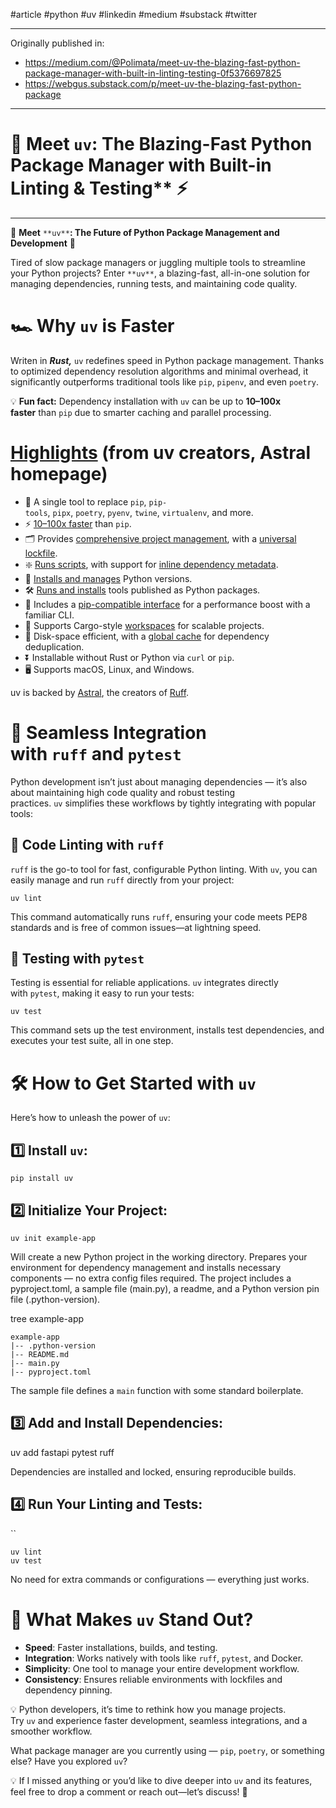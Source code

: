 #article #python #uv #linkedin #medium #substack #twitter

---
Originally published in:
- https://medium.com/@Polimata/meet-uv-the-blazing-fast-python-package-manager-with-built-in-linting-testing-0f5376697825
- https://webgus.substack.com/p/meet-uv-the-blazing-fast-python-package

---
# 🚀 **Meet** `uv`: The Blazing-Fast Python Package Manager with Built-in Linting & Testing** ⚡
---

🚀 **Meet** `**uv**`**: The Future of Python Package Management and Development** 🌟

Tired of slow package managers or juggling multiple tools to streamline your Python projects? Enter `**uv**`, a blazing-fast, all-in-one solution for managing dependencies, running tests, and maintaining code quality.

# 🏎️ Why `uv` is Faster

Writen in **_Rust,_** `uv` redefines speed in Python package management. Thanks to optimized dependency resolution algorithms and minimal overhead, it significantly outperforms traditional tools like `pip`, `pipenv`, and even `poetry`.

💡 **Fun fact:** Dependency installation with `uv` can be up to **10–100x faster** than `pip` due to smarter caching and parallel processing.

# [Highlights](https://docs.astral.sh/uv/#highlights) (from uv creators, Astral homepage)

- 🚀 A single tool to replace `pip`, `pip-tools`, `pipx`, `poetry`, `pyenv`, `twine`, `virtualenv`, and more.
- ⚡️ [10–100x faster](https://github.com/astral-sh/uv/blob/main/BENCHMARKS.md) than `pip`.
- 🗂️ Provides [comprehensive project management](https://docs.astral.sh/uv/#projects), with a [universal lockfile](https://docs.astral.sh/uv/concepts/projects/layout/#the-lockfile).
- ❇️ [Runs scripts](https://docs.astral.sh/uv/#scripts), with support for [inline dependency metadata](https://docs.astral.sh/uv/guides/scripts/#declaring-script-dependencies).
- 🐍 [Installs and manages](https://docs.astral.sh/uv/#python-versions) Python versions.
- 🛠️ [Runs and installs](https://docs.astral.sh/uv/#tools) tools published as Python packages.
- 🔩 Includes a [pip-compatible interface](https://docs.astral.sh/uv/#the-pip-interface) for a performance boost with a familiar CLI.
- 🏢 Supports Cargo-style [workspaces](https://docs.astral.sh/uv/concepts/projects/workspaces/) for scalable projects.
- 💾 Disk-space efficient, with a [global cache](https://docs.astral.sh/uv/concepts/cache/) for dependency deduplication.
- ⏬ Installable without Rust or Python via `curl` or `pip`.
- 🖥️ Supports macOS, Linux, and Windows.

uv is backed by [Astral](https://astral.sh/), the creators of [Ruff](https://github.com/astral-sh/ruff).

# 🔗 Seamless Integration with `ruff` and `pytest`

Python development isn’t just about managing dependencies — it’s also about maintaining high code quality and robust testing practices. `uv` simplifies these workflows by tightly integrating with popular tools:

## 🔹 Code Linting with `ruff`

`ruff` is the go-to tool for fast, configurable Python linting. With `uv`, you can easily manage and run `ruff` directly from your project:

```
uv lint
```
This command automatically runs `ruff`, ensuring your code meets PEP8 standards and is free of common issues—at lightning speed.

## 🔹 Testing with `pytest`

Testing is essential for reliable applications. `uv` integrates directly with `pytest`, making it easy to run your tests:

```
uv test
```

This command sets up the test environment, installs test dependencies, and executes your test suite, all in one step.

# 🛠️ How to Get Started with `uv`

Here’s how to unleash the power of `uv`:

## 1️⃣ Install `uv`:

```
pip install uv
```
## 2️⃣ Initialize Your Project:

```
uv init example-app
```

Will create a new Python project in the working directory. Prepares your environment for dependency management and installs necessary components — no extra config files required. The project includes a pyproject.toml, a sample file (main.py), a readme, and a Python version pin file (.python-version).

tree example-app  

 ``` 
example-app  
|-- .python-version  
|-- README.md  
|-- main.py  
|-- pyproject.toml
```
The sample file defines a `main` function with some standard boilerplate.

## 3️⃣ Add and Install Dependencies:

uv add fastapi pytest ruff

Dependencies are installed and locked, ensuring reproducible builds.

## 4️⃣ Run Your Linting and Tests:
``
```
uv lint    
uv test
```
No need for extra commands or configurations — everything just works.

# 🌟 What Makes `uv` Stand Out?

- **Speed**: Faster installations, builds, and testing.
- **Integration**: Works natively with tools like `ruff`, `pytest`, and Docker.
- **Simplicity**: One tool to manage your entire development workflow.
- **Consistency**: Ensures reliable environments with lockfiles and dependency pinning.

💡 Python developers, it’s time to rethink how you manage projects. Try `uv` and experience faster development, seamless integrations, and a smoother workflow.

What package manager are you currently using — `pip`, `poetry`, or something else? Have you explored `uv`?

💡 If I missed anything or you’d like to dive deeper into `uv` and its features, feel free to drop a comment or reach out—let’s discuss! 🚀